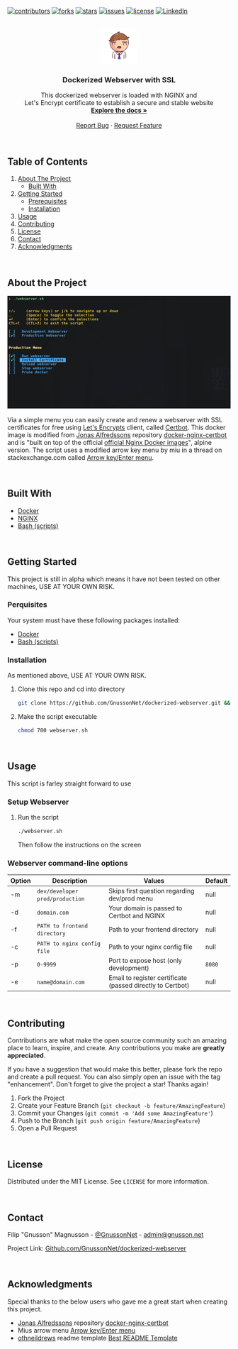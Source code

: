 [![contributors](https://img.shields.io/github/contributors/GnussonNet/dockerized-webserver.svg?style=for-the-badge)](https://github.com/GnussonNet/dockerized-webserver/graphs/contributors)
[![forks](https://img.shields.io/github/forks/GnussonNet/dockerized-webserver.svg?style=for-the-badge)](https://github.com/GnussonNet/dockerized-webserver/network/members)
[![stars](https://img.shields.io/github/stars/GnussonNet/dockerized-webserver.svg?style=for-the-badge)](https://github.com/GnussonNet/dockerized-webserver/stargazers)
[![issues](https://img.shields.io/github/issues/GnussonNet/dockerized-webserver.svg?style=for-the-badge)](https://github.com/GnussonNet/dockerized-webserver/issues)
[![license](https://img.shields.io/github/license/GnussonNet/dockerized-webserver.svg?style=for-the-badge)](https://github.com/GnussonNet/dockerized-webserver/blob/main/LICENSE)
[![LinkedIn](https://img.shields.io/badge/-LinkedIn-black.svg?style=for-the-badge&logo=linkedin&colorB=555)](https://linkedin.com/in/gnussonnet)
  
<br />
<div align="center">
  <a href="https://github.com/GnussonNet/dockerized-webserver">
  <img src="https://github.com/GnussonNet/dockerized-webserver/blob/main/.github/logo.svg" alt="logo" width="80" height="80">
  </a>

  <h3 align="center">Dockerized Webserver with SSL</h3>

  <p align="center">
    This dockerized webserver is loaded with NGINX and<br /> Let's Encrypt certificate to establish a secure and stable website
    <br />
    <a href="https://github.com/GnussonNet/dockerized-webserver#about-the-project"><strong>Explore the docs »</strong></a>
    <br />
    <br />
    <a href="https://github.com/GnussonNet/dockerized-webserver/issues/new?assignees=&labels=&template=bug_report.md">Report Bug</a>
    ·
    <a href="https://github.com/GnussonNet/dockerized-webserver/issues/new?assignees=&labels=&template=feature_request.md">Request Feature</a>
  </p>
</div>

<br />

## Table of Contents
<ol>
  <li>
    <a href="#about-the-project">About The Project</a>
    <ul>
      <li><a href="#built-with">Built With</a></li>
    </ul>
  </li>
  <li>
    <a href="#getting-started">Getting Started</a>
    <ul>
      <li><a href="#prerequisites">Prerequisites</a></li>
      <li><a href="#installation">Installation</a></li>
    </ul>
  </li>
  <li><a href="#usage">Usage</a></li>
  <li><a href="#contributing">Contributing</a></li>
  <li><a href="#license">License</a></li>
  <li><a href="#contact">Contact</a></li>
  <li><a href="#acknowledgments">Acknowledgments</a></li>
</ol>
  
<br />

## About the Project
<img title="Product Screenshot" alt="Product screenshot" src="https://github.com/GnussonNet/dockerized-webserver/blob/main/.github/preview.png">

Via a simple menu you can easily create and renew a webserver with  SSL certificates for free using [Let's Encrypts](https://letsencrypt.org/) client, called [Certbot](https://github.com/certbot/certbot). This docker image is modified from [Jonas Alfredssons](https://github.com/JonasAlfredsson) repository [docker-nginx-certbot](https://github.com/JonasAlfredsson/docker-nginx-certbot/blob/master/src/Dockerfile-alpine) and is "built on top of the official [official Nginx Docker images](https://github.com/nginxinc/docker-nginx)", alpine version. The script uses a modified arrow key menu by miu in a thread on stackexchange.com called [Arrow key/Enter menu](https://unix.stackexchange.com/a/673436).

<br />

## Built With
* [Docker](https://www.docker.com/)
* [NGINX](https://nginx.org/)
* [Bash (scripts)](https://www.gnu.org/software/bash/)

<br />

## Getting Started
This project is still in alpha which means it have not been tested on other machines, USE AT YOUR OWN RISK.

### Perquisites
Your system must have these following packages installed:

* [Docker](https://www.docker.com/)
* [Bash (scripts)](https://www.gnu.org/software/bash/)

### Installation
As mentioned above, USE AT YOUR OWN RISK.

1. Clone this repo and cd into directory
   ```sh
   git clone https://github.com/GnussonNet/dockerized-webserver.git && cd dockerized-webserver
   ```

2. Make the script executable
   ```sh
   chmod 700 webserver.sh
   ```

<br />

## Usage
This script is farley straight forward to use

### Setup Webserver
1. Run the script
   ```sh
   ./webserver.sh
   ```

   Then follow the instructions on the screen

### Webserver command-line options
Option | Description  | Values | Default
---|---|---|---
-m | `dev/developer` `prod/production` | Skips first question regarding dev/prod menu | null
-d | `domain.com` | Your domain is passed to Certbot and NGINX | null
-f | `PATH to frontend directory` | Path to your frontend directory | null
-c | `PATH to nginx config file` | Path to your nginx config file | null
-p | `0-9999` | Port to expose host (only development) | `8080`
-e | `name@domain.com` | Email to register certificate (passed directly to Certbot) | null


<br />

## Contributing
Contributions are what make the open source community such an amazing place to learn, inspire, and create. Any contributions you make are **greatly appreciated**.

If you have a suggestion that would make this better, please fork the repo and create a pull request. You can also simply open an issue with the tag "enhancement".
Don't forget to give the project a star! Thanks again!

1. Fork the Project
2. Create your Feature Branch (`git checkout -b feature/AmazingFeature`)
3. Commit your Changes (`git commit -m 'Add some AmazingFeature'`)
4. Push to the Branch (`git push origin feature/AmazingFeature`)
5. Open a Pull Request

<br />

## License
Distributed under the MIT License. See `LICENSE` for more information.

<br />

## Contact
Filip "Gnusson" Magnusson - [@GnussonNet](https://twitter.com/GnussonNet) - admin@gnusson.net

Project Link: [Github.com/GnussonNet/dockerized-webserver](https://github.com/GnussonNet/dockerized-webserver)

<br />

## Acknowledgments
Special thanks to the below users who gave me a great start when creating this project.

* [Jonas Alfredssons](https://github.com/JonasAlfredsson) repository [docker-nginx-certbot](https://github.com/JonasAlfredsson/docker-nginx-certbot/blob/master/src/Dockerfile-alpine)
* Mius arrow menu [Arrow key/Enter menu](https://unix.stackexchange.com/a/673436)
* [othneildrews](https://github.com/othneildrew) readme template [Best README Template](https://github.com/othneildrew/Best-README-Template)
